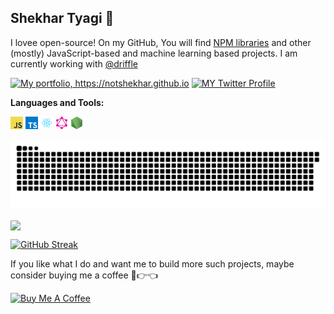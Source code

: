 ## Shekhar Tyagi  👾

I lovee open-source! On my GitHub, You will find [NPM libraries](https://www.npmjs.com/~notshekhar) and other (mostly) JavaScript-based and machine learning based projects. I am currently working with [@driffle](https://driffle.com)

<a title="Portfolio, https://notshekhar.github.io" href="https://notshekhar.github.io"><img alt="My portfolio, https://notshekhar.github.io" src="https://raw.githubusercontent.com/saurabhdaware/saurabhdaware/master/icons/portfoliobutton.png" width="130" /></a> <a title="Twitter Profile" href="https://twitter.com/notshekhar"><img alt="MY Twitter Profile" src="https://raw.githubusercontent.com/saurabhdaware/saurabhdaware/master/icons/twitter.png" width="130" /></a>

**Languages and Tools:**  

<code><img height="20" src="https://raw.githubusercontent.com/github/explore/80688e429a7d4ef2fca1e82350fe8e3517d3494d/topics/javascript/javascript.png"></code>
<code><img height="20" src="https://raw.githubusercontent.com/github/explore/80688e429a7d4ef2fca1e82350fe8e3517d3494d/topics/typescript/typescript.png"></code>
<code><img height="20" src="https://raw.githubusercontent.com/github/explore/80688e429a7d4ef2fca1e82350fe8e3517d3494d/topics/react/react.png"></code>
<code><img height="20" src="https://raw.githubusercontent.com/github/explore/5c058a388828bb5fde0bcafd4bc867b5bb3f26f3/topics/graphql/graphql.png"></code>
<code><img height="20" src="https://raw.githubusercontent.com/github/explore/80688e429a7d4ef2fca1e82350fe8e3517d3494d/topics/nodejs/nodejs.png"></code>    

![](https://raw.githubusercontent.com/neozhu/neozhu/main/assets/github-contribution-grid-snake.svg)

<p>
<a href="https://github.com/anuraghazra/github-readme-stats">
  <img align="center" src="https://github-readme-stats.vercel.app/api/top-langs/?username=notshekhar&layout=compact&langs_count=11&theme=dark" />
</a>
</p>

[![GitHub Streak](https://github-readme-streak-stats.herokuapp.com?user=notshekhar&theme=dark&hide_border=true&date_format=M%20j%5B%2C%20Y%5D)](https://git.io/streak-stats)

If you like what I do and want me to build more such projects, maybe consider buying me a coffee 🥺👉👈

<a href="https://www.buymeacoffee.com/notshekhar" target="_blank"><img src="https://cdn.buymeacoffee.com/buttons/default-yellow.png" alt="Buy Me A Coffee" width="150" ></a>


